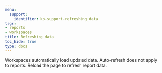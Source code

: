 ```yaml
---
menu:
  support:
    identifier: ko-support-refreshing_data
tags:
- reports
- workspaces
title: Refreshing data
toc_hide: true
type: docs
---
```


Workspaces automatically load updated data. Auto-refresh does not apply to reports. Reload the page to refresh report data.